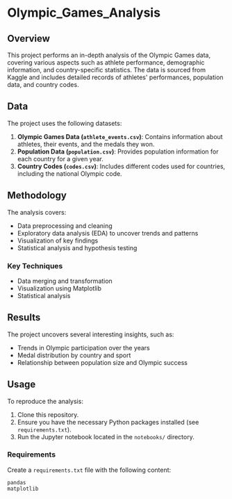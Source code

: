 # Olympic_Games_Analysis
## Overview
This project performs an in-depth analysis of the Olympic Games data, covering various aspects such as athlete performance, demographic information, and country-specific statistics. The data is sourced from Kaggle and includes detailed records of athletes' performances, population data, and country codes.

## Data
The project uses the following datasets:
1. **Olympic Games Data (`athlete_events.csv`)**: Contains information about athletes, their events, and the medals they won.
2. **Population Data (`population.csv`)**: Provides population information for each country for a given year.
3. **Country Codes (`codes.csv`)**: Includes different codes used for countries, including the national Olympic code.

## Methodology
The analysis covers:
- Data preprocessing and cleaning
- Exploratory data analysis (EDA) to uncover trends and patterns
- Visualization of key findings
- Statistical analysis and hypothesis testing

### Key Techniques
- Data merging and transformation
- Visualization using Matplotlib
- Statistical analysis

## Results
The project uncovers several interesting insights, such as:
- Trends in Olympic participation over the years
- Medal distribution by country and sport
- Relationship between population size and Olympic success

## Usage
To reproduce the analysis:
1. Clone this repository.
2. Ensure you have the necessary Python packages installed (see `requirements.txt`).
3. Run the Jupyter notebook located in the `notebooks/` directory.

### Requirements
Create a `requirements.txt` file with the following content:

```plaintext
pandas
matplotlib
